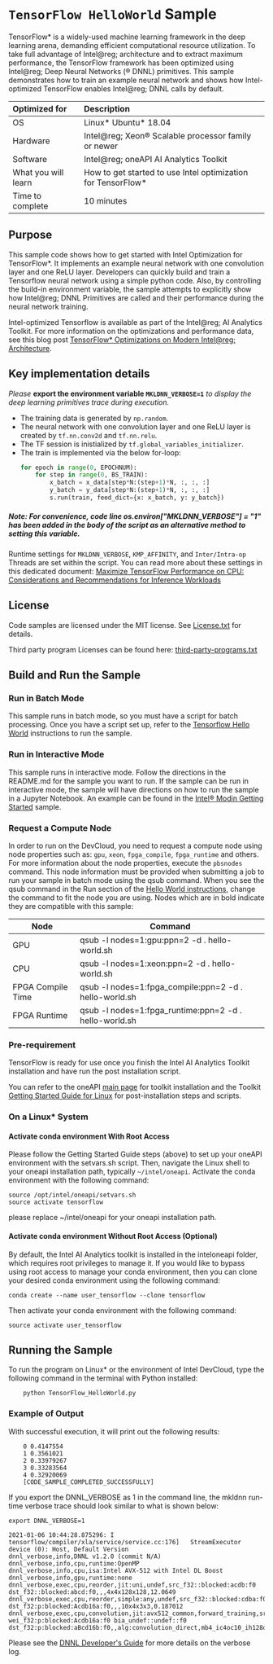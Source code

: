 ﻿# `TensorFlow HelloWorld` Sample
TensorFlow* is a widely-used machine learning framework in the deep learning arena, demanding efficient computational resource utilization. To take full advantage of Intel@reg; architecture and to extract maximum performance, the TensorFlow framework has been optimized using Intel@reg; Deep Neural Networks (&reg; DNNL) primitives. This sample demonstrates how to train an example neural network and shows how Intel-optimized TensorFlow enables Intel@reg; DNNL calls by default. 

| Optimized for                       | Description
|:---                               |:---
| OS                                | Linux* Ubuntu* 18.04 
| Hardware                          | Intel@reg; Xeon&reg; Scalable processor family or newer
| Software                          | Intel@reg; oneAPI AI Analytics Toolkit
| What you will learn               | How to get started to use Intel optimization for TensorFlow*
| Time to complete                  | 10 minutes

## Purpose
This sample code shows how to get started with Intel Optimization for TensorFlow*. It implements an example neural network with one convolution layer and one ReLU layer. Developers can quickly build and train a Tensorflow neural network using a simple python code. Also, by controlling the build-in environment variable, the sample attempts to explicitly show how Intel@reg; DNNL Primitives are called and their performance during the neural network training. 

Intel-optimized Tensorflow is available as part of the Intel@reg; AI Analytics Toolkit. For more information on the optimizations and performance data, see this blog post [TensorFlow* Optimizations on Modern Intel@reg; Architecture](https://software.intel.com/content/www/us/en/develop/articles/tensorflow-optimizations-on-modern-intel-architecture.html).

## Key implementation details
*Please* **export the environment variable `MKLDNN_VERBOSE=1`** *to display the deep learning primitives trace during execution.*

 - The training data is generated by `np.random`. 
 - The neural network with one convolution layer and one ReLU layer is created by `tf.nn.conv2d` and `tf.nn.relu`.
 - The TF session is inistialized by `tf.global_variables_initializer`.
 - The train is implemented via the below for-loop: 
    ```python
    for epoch in range(0, EPOCHNUM):
        for step in range(0, BS_TRAIN):
            x_batch = x_data[step*N:(step+1)*N, :, :, :]
            y_batch = y_data[step*N:(step+1)*N, :, :, :]
            s.run(train, feed_dict={x: x_batch, y: y_batch})
    ```
    
##### Note: For convenience, code line os.environ["MKLDNN_VERBOSE"] = "1" has been added in the body of the script as an alternative method to setting this variable.

Runtime settings for `MKLDNN_VERBOSE`, `KMP_AFFINITY`, and `Inter/Intra-op` Threads are set within the script. You can read more about these settings in this dedicated document: [Maximize TensorFlow Performance on CPU: Considerations and Recommendations for Inference Workloads](https://software.intel.com/en-us/articles/maximize-tensorflow-performance-on-cpu-considerations-and-recommendations-for-inference) 
    
## License  
Code samples are licensed under the MIT license. See
[License.txt](https://github.com/oneapi-src/oneAPI-samples/blob/master/License.txt) for details.

Third party program Licenses can be found here: [third-party-programs.txt](https://github.com/oneapi-src/oneAPI-samples/blob/master/third-party-programs.txt)

## Build and Run the Sample

<!---Include the next paragraph ONLY if the sample runs in batch mode-->
### Run in Batch Mode
This sample runs in batch mode, so you must have a script for batch processing. Once you have a script set up, refer to the [Tensorflow Hello World](https://github.com/oneapi-src/oneAPI-samples/blob/master/AI-and-Analytics/Getting-Started-Samples/IntelTensorFlow_GettingStarted/README.md) instructions to run the sample.

<!---Include the next paragraph ONLY if the sample DOES NOT RUN in batch mode-->
### Run in Interactive Mode
This sample runs in interactive mode. Follow the directions in the README.md for the sample you want to run. If the sample can be run in interactive mode, the sample will have directions on how to run the sample in a Jupyter Notebook. An example can be found in the [Intel&reg; Modin Getting Started](https://github.com/oneapi-src/oneAPI-samples/tree/master/AI-and-Analytics/Getting-Started-Samples/IntelModin_GettingStarted) sample.

### Request a Compute Node
In order to run on the DevCloud, you need to request a compute node using node properties such as: `gpu`, `xeon`, `fpga_compile`, `fpga_runtime` and others. For more information about the node properties, execute the `pbsnodes` command.
 This node information must be provided when submitting a job to run your sample in batch mode using the qsub command. When you see the qsub command in the Run section of the [Hello World instructions](https://devcloud.intel.com/oneapi/get_started/aiAnalyticsToolkitSamples/), change the command to fit the node you are using. Nodes which are in bold indicate they are compatible with this sample:

<!---Mark each compatible Node in BOLD-->
| Node              | Command                                                 |
| ----------------- | ------------------------------------------------------- |
| GPU               | qsub -l nodes=1:gpu:ppn=2 -d . hello-world.sh           |
| CPU               | qsub -l nodes=1:xeon:ppn=2 -d . hello-world.sh          |
| FPGA Compile Time | qsub -l nodes=1:fpga\_compile:ppn=2 -d . hello-world.sh |
| FPGA Runtime      | qsub -l nodes=1:fpga\_runtime:ppn=2 -d . hello-world.sh |



### Pre-requirement

TensorFlow is ready for use once you finish the Intel AI Analytics Toolkit installation and have run the post installation script.

You can refer to the oneAPI [main page](https://software.intel.com/en-us/oneapi) for toolkit installation and the Toolkit [Getting Started Guide for Linux](https://software.intel.com/en-us/get-started-with-intel-oneapi-linux-get-started-with-the-intel-ai-analytics-toolkit) for post-installation steps and scripts.

### On a Linux* System
#### Activate conda environment With Root Access

Please follow the Getting Started Guide steps (above) to set up your oneAPI environment with the setvars.sh script. Then, navigate the Linux shell to your oneapi installation path, typically `~/intel/oneapi`. Activate the conda environment with the following command:

```
source /opt/intel/oneapi/setvars.sh
source activate tensorflow
```

please replace ~/intel/oneapi for your oneapi installation path.

#### Activate conda environment Without Root Access (Optional)

By default, the Intel AI Analytics toolkit is installed in the inteloneapi folder, which requires root privileges to manage it. If you would like to bypass using root access to manage your conda environment, then you can clone your desired conda environment using the following command:

```
conda create --name user_tensorflow --clone tensorflow
```

Then activate your conda environment with the following command:

```
source activate user_tensorflow
```

## Running the Sample

To run the program on Linux* or the environment of Intel DevCloud, type the following command in the terminal with Python installed:
```
    python TensorFlow_HelloWorld.py
```
### Example of Output
With successful execution, it will print out the following results:

```
    0 0.4147554
    1 0.3561021
    2 0.33979267
    3 0.33283564
    4 0.32920069
    [CODE_SAMPLE_COMPLETED_SUCCESSFULLY] 
```

If you export the DNNL_VERBOSE as 1 in the command line, the mkldnn run-time verbose trace should look similar to what is shown below:
```
export DNNL_VERBOSE=1
```

```
2021-01-06 10:44:28.875296: I tensorflow/compiler/xla/service/service.cc:176]   StreamExecutor device (0): Host, Default Version
dnnl_verbose,info,DNNL v1.2.0 (commit N/A)
dnnl_verbose,info,cpu,runtime:OpenMP
dnnl_verbose,info,cpu,isa:Intel AVX-512 with Intel DL Boost
dnnl_verbose,info,gpu,runtime:none
dnnl_verbose,exec,cpu,reorder,jit:uni,undef,src_f32::blocked:acdb:f0 dst_f32::blocked:abcd:f0,,,4x4x128x128,12.0649
dnnl_verbose,exec,cpu,reorder,simple:any,undef,src_f32::blocked:cdba:f0 dst_f32:p:blocked:Acdb16a:f0,,,10x4x3x3,0.187012
dnnl_verbose,exec,cpu,convolution,jit:avx512_common,forward_training,src_f32::blocked:abcd:f0 wei_f32:p:blocked:Acdb16a:f0 bia_undef::undef::f0 dst_f32:p:blocked:aBcd16b:f0,,alg:convolution_direct,mb4_ic4oc10_ih128oh128kh3sh1dh0ph1_iw128ow128kw3sw1dw0pw1,0.266113
```
Please see the [DNNL Developer's Guide](https://intel.github.io/mkl-dnn/dev_guide_verbose.html) for more details on the verbose log. 

